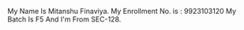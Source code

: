 My Name Is Mitanshu Finaviya.
My Enrollment No. is : 9923103120 
My Batch Is F5 And I'm From SEC-128.